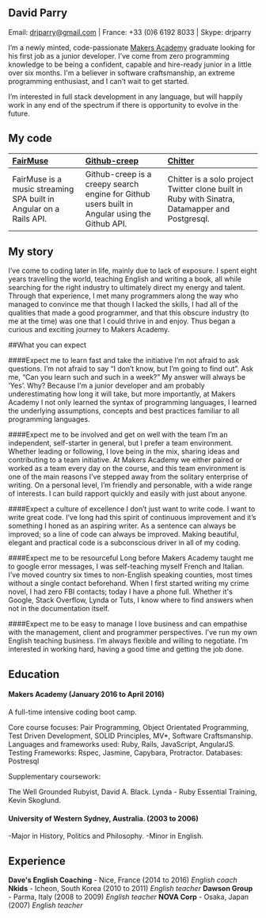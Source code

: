 ## David Parry

Email: drjparry@gmail.com | France: +33 (0)6 6192 8033 | Skype: drjparry

I’m a newly minted, code-passionate [Makers Academy](http://www.makersacademy.com/employers/) graduate looking for his first job as a junior developer. I’ve come from zero programming knowledge to be being a confident, capable and hire-ready junior in a little over six months. I'm a believer in software craftsmanship, an extreme programming enthusiast, and I can’t wait to get started.

I’m interested in full stack development in any language, but will happily work in any end of the spectrum if there is opportunity to evolve in the future.

## My code

|[FairMuse](https://github.com/drjparry/fairMuse) | [Github-creep](https://github.com/drjparry/github-creep) | [Chitter](https://github.com/drjparry/chitter-challenge) |
|:-------- |:--------|:--------|
| FairMuse is a music streaming SPA built in Angular on a Rails API. | Github-creep is a creepy search engine for Github users built in Angular using the Github API. | Chitter is a solo project Twitter clone built in Ruby with Sinatra, Datamapper and Postgresql. |

## My story

I’ve come to coding later in life, mainly due to lack of exposure. I spent eight years travelling the world, teaching English and writing a book, all while searching for the right industry to ultimately direct my energy and talent. Through that experience, I met many programmers along the way who managed to convince me that though I lacked the skills, I had all of the qualities that made a good programmer, and that this obscure industry (to me at the time) was one that I could thrive in and enjoy. Thus began a curious and exciting journey to Makers Academy.

##What you can expect

####Expect me to learn fast and take the initiative
I’m not afraid to ask questions. I’m not afraid to say “I don’t know, but I’m going to find out”. Ask me, “Can you learn such and such in a week?” My answer will always be ‘Yes’. Why? Because I’m a junior developer and am probably underestimating how long it will take, but more importantly, at Makers Academy I not only learned the syntax of programming languages, I learned the underlying assumptions, concepts and best practices familiar to all programming languages.

####Expect me to be involved and get on well with the team
I’m an independent, self-starter in general, but I prefer a team environment. Whether leading or following, I love being in the mix, sharing ideas and contributing to a team initiative. At Makers Academy we either paired or worked as a team every day on the course, and this team environment is one of the main reasons I’ve stepped away from the solitary enterprise of writing. On a personal level, I’m friendly and personable, with a wide range of interests. I can build rapport quickly and easily with just about anyone.

####Expect a culture of excellence
I don’t just want to write code. I want to write great code. I’ve long had this spirit of continuous improvement and it’s something I honed as an aspiring writer. As a sentence can always be improved; so a line of code can always be improved. Making beautiful, elegant and practical code is a subconscious driver in all of my coding.

####Expect me to be resourceful
Long before Makers Academy taught me to google error messages, I was self-teaching myself French and Italian. I’ve moved country six times to non-English speaking counties, most times without a single contact beforehand. When I first started writing my crime novel, I had zero FBI contacts; today I have a phone full. Whether it's Google, Stack Overflow, Lynda or Tuts, I know where to find answers when not in the documentation itself.

####Expect me to be easy to manage
I love business and can empathise with the management, client and programmer perspectives. I’ve run my own English teaching business. I’m always flexible and willing to negotiate. I’m interested in working hard, having a good time and getting the job done.

## Education

#### Makers Academy (January 2016 to April 2016)

A full-time intensive coding boot camp.

Core course focuses: Pair Programming, Object Orientated Programming, Test Driven Development, SOLID Principles, MV*, Software Craftsmanship.
Languages and frameworks used: Ruby, Rails, JavaScript, AngularJS.
Testing Frameworks: Rspec, Jasmine, Capybara, Protractor.
Databases: Postresql

Supplementary coursework:

The Well Grounded Rubyist, David A. Black.
Lynda - Ruby Essential Training, Kevin Skoglund.

#### University of Western Sydney, Australia. (2003 to 2006)

-Major in History, Politics and Philosophy.
-Minor in English.

## Experience

**Dave's English Coaching** - Nice, France (2014 to 2016)
*English coach*
**Nkids** - Icheon, South Korea (2010 to 2011)
*English teacher*
**Dawson Group** - Parma, Italy (2008 to 2009)
*English teacher*
**NOVA Corp** - Osaka, Japan (2007)
*English teacher*


